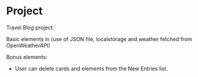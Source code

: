 # Project

Travel Blog project:

Basic elements in (use of JSON file, localstorage and weather fetched from OpenWeatherAPI)

Bonus elements:
- User can delete cards and elements from the New Entries list. 
